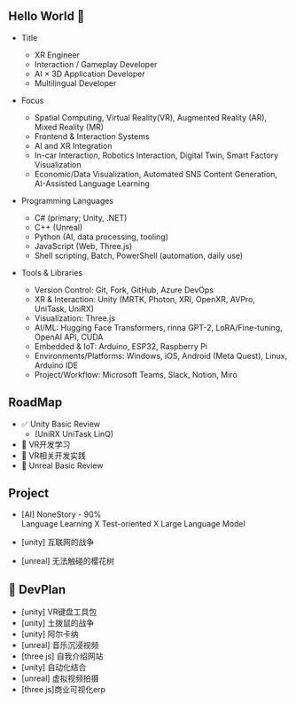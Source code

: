 ## Hello World 👋
+ Title
  + XR Engineer
  + Interaction / Gameplay Developer
  + AI × 3D Application Developer
  + Multilingual Developer

+ Focus
  + Spatial Computing, Virtual Reality(VR), Augmented Reality (AR), Mixed Reality (MR)
  + Frontend & Interaction Systems
  + AI and XR Integration
  + In-car Interaction, Robotics Interaction, Digital Twin, Smart Factory Visualization
  + Economic/Data Visualization, Automated SNS Content Generation, AI-Assisted Language Learning

+ Programming Languages
  + C# (primary; Unity, .NET)
  + C++ (Unreal)
  + Python (AI, data processing, tooling)
  + JavaScript (Web, Three.js)
  + Shell scripting, Batch, PowerShell (automation, daily use)

+ Tools & Libraries
  + Version Control: Git, Fork, GitHub, Azure DevOps
  + XR & Interaction: Unity (MRTK, Photon, XRI, OpenXR, AVPro, UniTask, UniRX)
  + Visualization: Three.js
  + AI/ML: Hugging Face Transformers, rinna GPT-2, LoRA/Fine-tuning, OpenAI API, CUDA
  + Embedded & IoT: Arduino, ESP32, Raspberry Pi
  + Environments/Platforms: Windows, iOS, Android (Meta Quest), Linux, Arduino IDE
  + Project/Workflow: Microsoft Teams, Slack, Notion, Miro

## RoadMap
+ ✅ Unity Basic Review  
  +  (UniRX UniTask LinQ)
+ 🔄 VR开发学习
+ 🚧 VR相关开发实践
+ 🔄 Unreal Basic Review  

## Project
+ [AI] NoneStory - 90%  
Language Learning X Test-oriented X Large Language Model  

+ [unity] 互联网的战争
+ [unreal] 无法触碰的樱花树

## 📅 DevPlan
+ [unity] VR键盘工具包
+ [unity] 土拨鼠的战争
+ [unity] 阿尔卡纳
+ [unreal] 音乐沉浸视频
+ [three js] 自我介绍网站
+ [unity] 自动化结合
+ [unreal] 虚拟视频拍摄
+ [three js]商业可视化erp


<!--
**BBusagi/BBusagi** is a ✨ _special_ ✨ repository because its `README.md` (this file) appears on your GitHub profile.
Here are some ideas to get you started:
- 🔭 I’m currently working on ...
- 🌱 I’m currently learning ...
- 👯 I’m looking to collaborate on ...
- 🤔 I’m looking for help with ...
- 💬 Ask me about ...
- 📫 How to reach me: ...
- 😄 Pronouns: ...
- ⚡ Fun fact: ...
-->
